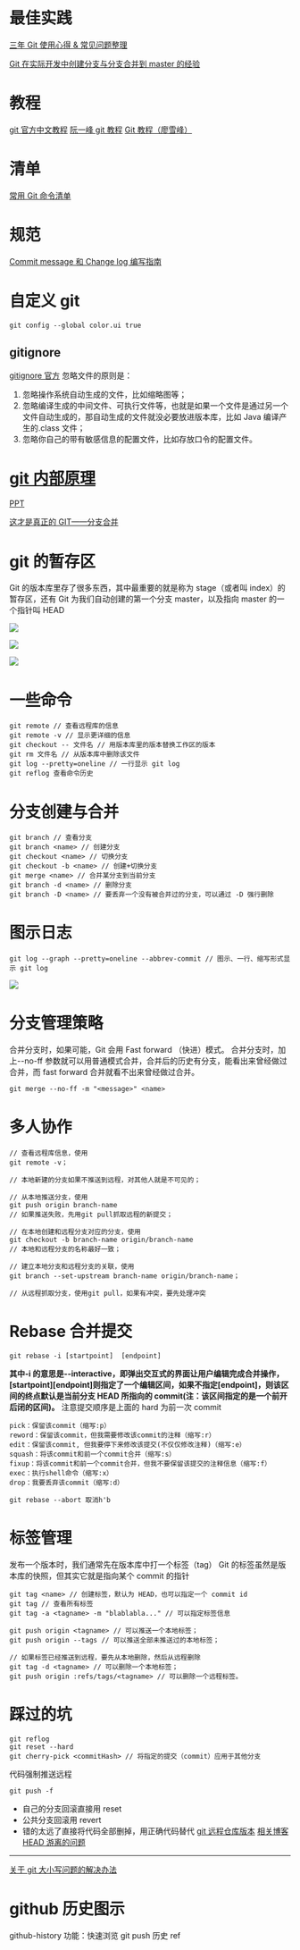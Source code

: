 # 最佳实践

[三年 Git 使用心得 & 常见问题整理](https://juejin.im/post/5ee649ff51882542ea2b5108#heading-0)

[Git 在实际开发中创建分支与分支合并到 master 的经验](http://www.tonitech.com/2399.html)

# 教程

[git 官方中文教程](https://git-scm.com/book/zh/v2/)
[阮一峰 git 教程](http://www.ruanyifeng.com/blog/2014/06/git_remote.html)
[Git 教程（廖雪峰）](https://www.liaoxuefeng.com/wiki/0013739516305929606dd18361248578c67b8067c8c017b000/)

# 清单

[常用 Git 命令清单](http://www.ruanyifeng.com/blog/2015/12/git-cheat-sheet.html)

# 规范

[Commit message 和 Change log 编写指南](http://www.ruanyifeng.com/blog/2016/01/commit_message_change_log.html)

# 自定义 git

```
git config --global color.ui true
```

## gitignore

[gitignore 官方](https://github.com/github/gitignore)
忽略文件的原则是：

1. 忽略操作系统自动生成的文件，比如缩略图等；
2. 忽略编译生成的中间文件、可执行文件等，也就是如果一个文件是通过另一个文件自动生成的，那自动生成的文件就没必要放进版本库，比如 Java 编译产生的.class 文件；
3. 忽略你自己的带有敏感信息的配置文件，比如存放口令的配置文件。

# [git 内部原理](https://www.bilibili.com/video/BV1RJ411X7kh)

[PPT](https://www.lzane.com/slide/git-under-the-hood/#/2)

[这才是真正的 GIT——分支合并](https://www.lzane.com/tech/git-merge/)

# git 的暂存区

Git 的版本库里存了很多东西，其中最重要的就是称为 stage（或者叫 index）的暂存区，还有 Git 为我们自动创建的第一个分支 master，以及指向 master 的一个指针叫 HEAD

![](https://upload-images.jianshu.io/upload_images/7094266-fc9e10aeb77010a2.png?imageMogr2/auto-orient/strip%7CimageView2/2/w/1240)

![](https://upload-images.jianshu.io/upload_images/7094266-d084de94974c65c0.png?imageMogr2/auto-orient/strip%7CimageView2/2/w/1240)

![](https://upload-images.jianshu.io/upload_images/7094266-2b168ca50ae9881f.png?imageMogr2/auto-orient/strip%7CimageView2/2/w/1240)

# 一些命令

```
git remote // 查看远程库的信息
git remote -v // 显示更详细的信息
git checkout -- 文件名 // 用版本库里的版本替换工作区的版本
git rm 文件名 // 从版本库中删除该文件
git log --pretty=oneline // 一行显示 git log
git reflog 查看命令历史
```

# 分支创建与合并

```
git branch // 查看分支
git branch <name> // 创建分支
git checkout <name> // 切换分支
git checkout -b <name> // 创建+切换分支
git merge <name> // 合并某分支到当前分支
git branch -d <name> // 删除分支
git branch -D <name> // 要丢弃一个没有被合并过的分支，可以通过 -D 强行删除
```

# 图示日志

```
git log --graph --pretty=oneline --abbrev-commit // 图示、一行、缩写形式显示 git log
```

![](https://upload-images.jianshu.io/upload_images/7094266-83523ba0414eb9bf.png?imageMogr2/auto-orient/strip%7CimageView2/2/w/1240)

# 分支管理策略

合并分支时，如果可能，Git 会用 Fast forward （快进）模式。
合并分支时，加上--no-ff 参数就可以用普通模式合并，合并后的历史有分支，能看出来曾经做过合并，而 fast forward 合并就看不出来曾经做过合并。

```
git merge --no-ff -m "<message>" <name>
```

# 多人协作

```
// 查看远程库信息，使用
git remote -v；

// 本地新建的分支如果不推送到远程，对其他人就是不可见的；

// 从本地推送分支，使用
git push origin branch-name
// 如果推送失败，先用git pull抓取远程的新提交；

// 在本地创建和远程分支对应的分支，使用
git checkout -b branch-name origin/branch-name
// 本地和远程分支的名称最好一致；

// 建立本地分支和远程分支的关联，使用
git branch --set-upstream branch-name origin/branch-name；

// 从远程抓取分支，使用git pull，如果有冲突，要先处理冲突
```

# Rebase 合并提交

```
git rebase -i [startpoint]  [endpoint]
```

**其中-i 的意思是--interactive，即弹出交互式的界面让用户编辑完成合并操作，[startpoint][endpoint]则指定了一个编辑区间，如果不指定[endpoint]，则该区间的终点默认是当前分支 HEAD 所指向的 commit(注：该区间指定的是一个前开后闭的区间)。**
注意提交顺序是上面的 hard 为前一次 commit

```
pick：保留该commit（缩写:p）
reword：保留该commit，但我需要修改该commit的注释（缩写:r）
edit：保留该commit, 但我要停下来修改该提交(不仅仅修改注释)（缩写:e）
squash：将该commit和前一个commit合并（缩写:s）
fixup：将该commit和前一个commit合并，但我不要保留该提交的注释信息（缩写:f）
exec：执行shell命令（缩写:x）
drop：我要丢弃该commit（缩写:d）
```

```
git rebase --abort 取消h'b
```

# 标签管理

发布一个版本时，我们通常先在版本库中打一个标签（tag）
Git 的标签虽然是版本库的快照，但其实它就是指向某个 commit 的指针

```
git tag <name> // 创建标签，默认为 HEAD，也可以指定一个 commit id
git tag // 查看所有标签
git tag -a <tagname> -m "blablabla..." // 可以指定标签信息

git push origin <tagname> // 可以推送一个本地标签；
git push origin --tags // 可以推送全部未推送过的本地标签；

// 如果标签已经推送到远程，要先从本地删除，然后从远程删除
git tag -d <tagname> // 可以删除一个本地标签；
git push origin :refs/tags/<tagname> // 可以删除一个远程标签。
```

# 踩过的坑

```
git reflog
git reset --hard
git cherry-pick <commitHash> // 将指定的提交（commit）应用于其他分支
```

代码强制推送远程

```
git push -f
```

- 自己的分支回滚直接用 reset
- 公共分支回滚用 revert
- 错的太远了直接将代码全部删掉，用正确代码替代
  [git 远程仓库版本](https://blog.csdn.net/fuchaosz/article/details/52170105)
  [相关博客](https://juejin.im/entry/5ae9706d51882567327809d0)
  [HEAD 游离的问题](https://www.jianshu.com/p/1802aaf896a2)

---

[关于 git 大小写问题的解决办法](https://blog.csdn.net/u013707249/article/details/79135639?utm_medium=distribute.pc_relevant.none-task-blog-BlogCommendFromMachineLearnPai2-2.nonecase&depth_1-utm_source=distribute.pc_relevant.none-task-blog-BlogCommendFromMachineLearnPai2-2.nonecase)

# github 历史图示

github-history 功能：快速浏览 git push 历史
ref

